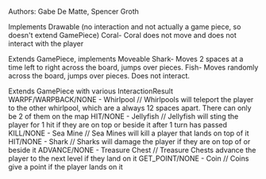 Authors: Gabe De Matte, Spencer Groth

Implements Drawable (no interaction and not actually a game piece, so doesn't extend GamePiece)
Coral- Coral does not move and does not interact with the player

Extends GamePiece, implements Moveable
Shark- Moves 2 spaces at a time left to right across the board, jumps over pieces. 
Fish- Moves randomly across the board, jumps over pieces. Does not interact.

Extends GamePiece with various InteractionResult
WARPF/WARPBACK/NONE - Whirlpool // Whirlpools will teleport the player to the other whirlpool, which are a always 12 spaces apart. There can only be 2 of them on the map
HIT/NONE - Jellyfish // Jellyfish will sting the player for 1 hit if they are on top or beside it after 1 turn has passed
KILL/NONE - Sea Mine // Sea Mines will kill a player that lands on top of it
HIT/NONE - Shark // Sharks will damage the player if they are on top of or beside it
ADVANCE/NONE - Treasure Chest // Treasure Chests advance the player to the next level if they land on it
GET_POINT/NONE - Coin // Coins give a point if the player lands on it 
